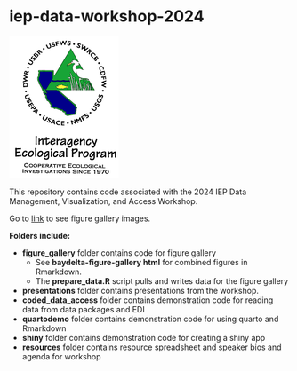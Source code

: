 # iep-data-workshop-2024

!["IEP Logo"](iep.png)

This repository contains code associated with the 2024 IEP Data Management, Visualization, and Access Workshop.

Go to [link](https://interagencyecologicalprogram.github.io/iep-data-workshop-2024/baydelta-figure-gallery.html) to see figure gallery images.

**Folders include:**

-   **figure_gallery** folder contains code for figure gallery
    -   See **baydelta-figure-gallery html** for combined figures in Rmarkdown.
    -   The **prepare_data.R** script pulls and writes data for the figure gallery
-   **presentations** folder contains presentations from the workshop.
-   **coded_data_access** folder contains demonstration code for reading data from data packages and EDI
-   **quartodemo** folder contains demonstration code for using quarto and Rmarkdown
-   **shiny** folder contains demonstration code for creating a shiny app
-   **resources** folder contains resource spreadsheet and speaker bios and agenda for workshop  

